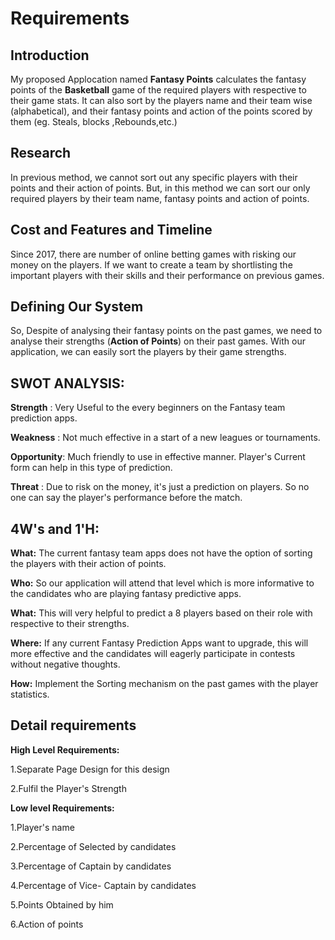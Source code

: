 
# Requirements

## Introduction

My proposed Applocation named **Fantasy Points** calculates the fantasy points of the **Basketball** game of the required players with respective to their game stats. 
It can also sort by the players name and their team wise (alphabetical), and their fantasy points and action of the points  scored by them (eg. Steals, blocks ,Rebounds,etc.)

## Research

In previous method, we cannot sort out any specific players with their points and their action of points. 
But, in this method we can sort our only required players by their team name, fantasy points and action of points.

## Cost and Features and Timeline

Since 2017, there are number of online betting games with risking our money on the players. If we want to create a team by shortlisting the important players with their skills and their performance on previous games.

## Defining Our System
So, Despite of analysing their fantasy points on the past games, we need to analyse their strengths (**Action of Points**) on their past games. With our application, we can easily sort the players by their game strengths.


## SWOT ANALYSIS:

**Strength**   : Very Useful to the every beginners on the Fantasy team prediction apps.

**Weakness**   : Not much effective in a start of a new leagues or tournaments.

**Opportunity**: Much friendly to use in effective manner. Player's Current form can help in this type of prediction.

**Threat**     : Due to risk on the money, it's just a prediction on players. So no one can say the player's performance before the match.


## 4W's and 1'H:

**What:** The current fantasy team apps does not have the option of sorting the players with their action of points. 

**Who:** So our application will attend that level which is more informative to the candidates who are playing fantasy  predictive apps.

**What:** This will very helpful to predict a 8 players based on their role with respective to their strengths.

**Where:** If any current Fantasy Prediction Apps want to upgrade, this will more effective and the candidates will eagerly participate in contests without negative thoughts.

**How:** Implement the Sorting mechanism on the past games with the player statistics.


## Detail requirements

**High Level Requirements:**

1.Separate Page Design for this design

2.Fulfil the Player's Strength

**Low level Requirements:**

1.Player's name

2.Percentage of Selected by candidates

3.Percentage of Captain by candidates

4.Percentage of Vice- Captain by candidates

5.Points Obtained by him

6.Action of points



